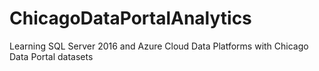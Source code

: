 # ChicagoDataPortalAnalytics
Learning SQL Server 2016 and Azure Cloud Data Platforms with Chicago Data Portal datasets
